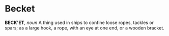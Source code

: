 # Becket

**BECK'ET**, _noun_ A thing used in ships to confine loose ropes, tackles or spars; as a large hook, a rope, with an eye at one end, or a wooden bracket.